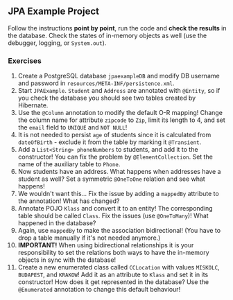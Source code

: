 ## JPA Example Project

Follow the instructions **point by point**, run the code and **check the results** in the database. Check the states of in-memory objects as well (use the debugger, logging, or `System.out`).

### Exercises

1. Create a PostgreSQL database `jpaexampleDB` and modify DB username and password in `resources/META-INF/persistence.xml`.
1. Start `JPAExample`. `Student` and `Address` are annotated with `@Entity`, so if you check the database you should see two tables created by Hibernate.
1. Use the `@Column` annotation to modify the default O-R mapping! Change the column name for attribute `zipcode` to `Zip`, limit its length to 4, and set the `email` field to `UNIQUE` and `NOT NULL`!
1. It is not needed to persist `age` of students since it is calculated from `dateOfBirth` - exclude it from the table by marking it `@Transient`.
1. Add a `List<String> phoneNumbers` to students, and add it to the constructor! You can fix the problem by `@ElementCollection`. Set the name of the auxiliary table to `Phone`.
1. Now students have an address. What happens when addresses have a student as well? Set a symmetric `@OneToOne` relation and see what happens!
1. We wouldn't want this... Fix the issue by adding a `mappedBy` attribute to the annotation! What has changed?
1. Annotate POJO `Klass` and convert it to an entity! The corresponding table should be called `Class`. Fix the issues (use `@OneToMany`)! What happened in the database?
1. Again, use `mappedBy` to make the association bidirectional! (You have to drop a table manually if it's not needed anymore.)
1. **IMPORTANT!** When using bidirectional relationships it is your responsibility to set the relations both ways to have the in-memory objects in sync with the database!
1. Create a new enumerated class called `CCLocation` with values `MISKOLC`, `BUDAPEST`, and `KRAKOW`! Add it as an attribute to `Klass` and set it in its constructor! How does it get represented in the database? Use the `@Enumerated` annotation to change this default behaviour!
